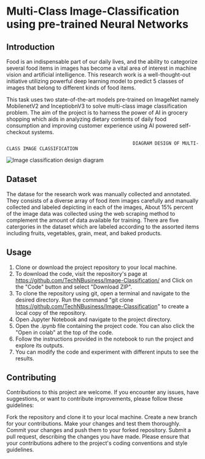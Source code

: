 # Multi-Class Image-Classification using pre-trained Neural Networks

## Introduction

Food is an indispensable part of our daily lives, and the ability to categorize several food items in images has become a vital area of interest in machine vision and artificial intelligence. This research work is a well-thought-out initiative utilizing powerful deep learning model to predict 5 classes of images that belong to different kinds of food items.

This task uses two state-of-the-art models pre-trained on ImageNet namely MobilenetV2 and InceptiobnV3 to solve multi-class image classification problem. The aim of the project is to harness the power of AI in grocery shopping which aids in analyzing dietary contents of daily food consumption and improving customer experience using AI powered self-checkout systems.

                                                  DIAGRAM DESIGN OF MULTI-CLASS IMAGE CLASSIFICATION
                                                  
![Image classification design diagram](https://github.com/TechNBusiness/Image-Classification/assets/97891437/c56a8bf0-604f-451b-9396-a0a6a69f9fb8)

## Dataset
The datase for the research work was manually collected and annotated. They consists of a diverse array of food item images carefully and manually collected and labeled depicting in each of the images,  About 15% percent of the image data was collected using the web scraping method to complement the amount of data available for training. There are five catergories in the dataset which are labeled according to the assorted items including fruits, vegetables, grain, meat, and baked products. 

## Usage
1. Clone or download the project repository to your local machine.
2.  To download the code, visit the repository's page at https://github.com/TechNBusiness/Image-Classification/ and Click on the "Code" button and select "Download ZIP".
3.  To clone the repository using git, open a terminal and navigate to the desired directory. Run the command "git clone https://github.com/TechNBusiness/Image-Classification" to create a local copy of the repository.
4.  Open Jupyter Notebook and navigate to the project directory.
5.  Open the .ipynb file containing the project code. You can also click the "Open in colab" at the top of the code.
6.  Follow the instructions provided in the notebook to run the project and explore its outputs.
7.  You can modify the code and experiment with different inputs to see the results.

## Contributing
Contributions to this project are welcome. If you encounter any issues, have suggestions, or want to contribute improvements, please follow these guidelines:

Fork the repository and clone it to your local machine.
Create a new branch for your contributions.
Make your changes and test them thoroughly.
Commit your changes and push them to your forked repository.
Submit a pull request, describing the changes you have made.
Please ensure that your contributions adhere to the project's coding conventions and style guidelines.
 
